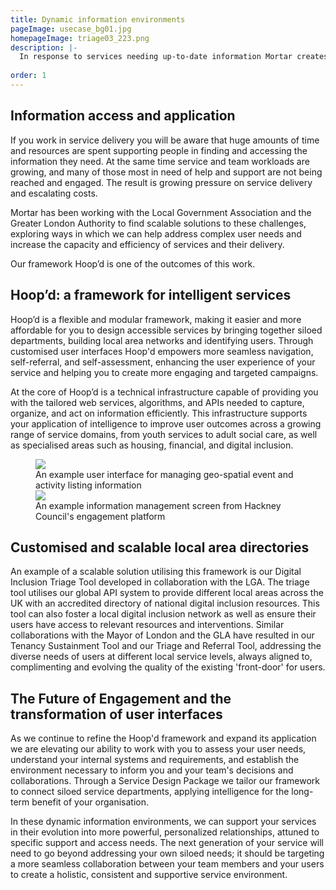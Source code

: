 ```yaml
---
title: Dynamic information environments
pageImage: usecase_bg01.jpg
homepageImage: triage03_223.png
description: |-
  In response to services needing up-to-date information Mortar creates and maintains environments that enhance multi-service collaboration and the application of intelligence. Our modular framework, Hoop'd, delivers tailored webservices that acquire, capture and share information; transforming customer engagement and service efficiency.
 
order: 1
---
```


Information access and application
---------------------------------------------------------------------------------------------------------------------------------
If you work in service delivery you will be aware that huge amounts of time and resources are spent supporting people in finding and accessing the information they need. At the same time service and team workloads are growing, and many of those most in need of help and support are not being reached and engaged. The result is growing pressure on service delivery and escalating costs.

Mortar has been working with the Local Government Association and the Greater London Authority to find scalable solutions to these challenges, exploring ways in which we can help address complex user needs and increase the capacity and efficiency of services and their delivery.

Our framework Hoop’d is one of the outcomes of this work.    

Hoop’d: a framework for intelligent services
---------------------------------------------------------------------------------------------------------------------------------

Hoop’d is a flexible and modular framework, making it easier and more affordable for you to design accessible services by bringing together siloed departments, building local area networks and identifying users. Through customised user interfaces Hoop'd empowers more seamless navigation, self-referral, and self-assessment, enhancing the user experience of your service and helping you to create more engaging and targeted campaigns.

At the core of Hoop’d is a technical infrastructure capable of providing you with the tailored web services, algorithms, and APIs needed to capture, organize, and act on information efficiently. This infrastructure supports your application of intelligence to improve user outcomes across a growing range of service domains, from youth services to adult social care, as well as specialised areas such as housing, financial, and digital inclusion.

 <figure>
  <img src="{{ '/static/images/use-cases/dynamicinfoenvironments_02.png' | url }}" />
  <figcaption>
    An example user interface for managing geo-spatial event and activity listing information
  </figcaption>
   <img src="{{ '/static/images/use-cases/dynamicinfoenvironments_01.png' | url }}" />
  <figcaption>
    An example information management screen from Hackney Council's engagement platform
  </figcaption>
</figure>

Customised and scalable local area directories
---------------------------------------------------------------------------------------------------------------------------------

An example of a scalable solution utilising this framework is our Digital Inclusion Triage Tool developed in collaboration with the LGA. The triage tool utilises our global API system to provide different local areas across the UK with an accredited directory of national digital inclusion resources. This tool can also foster a local digital inclusion network as well as ensure their users have access to relevant resources and interventions. Similar collaborations with the Mayor of London and the GLA have resulted in our Tenancy Sustainment Tool and our Triage and Referral Tool, addressing the diverse needs of users at different local service levels, always aligned to, complimenting and evolving the quality of the existing 'front-door' for users. 

The Future of Engagement and the transformation of user interfaces
---------------------------------------------------------------------------------------------------------------------------------
As we continue to refine the Hoop'd framework and expand its application we are elevating our ability to work with you to assess your user needs, understand your internal systems and requirements, and establish the environment necessary to inform you and your team's decisions and collaborations. Through a Service Design Package we tailor our framework to connect siloed service departments, applying intelligence for the long-term benefit of your organisation.

In these dynamic information environments, we can support your services in their evolution into more powerful, personalized relationships, attuned to specific support and access needs. The next generation of your service will need to go beyond addressing your own siloed needs; it should be targeting a more seamless collaboration between your team members and your users to create a holistic, consistent and supportive service environment.
